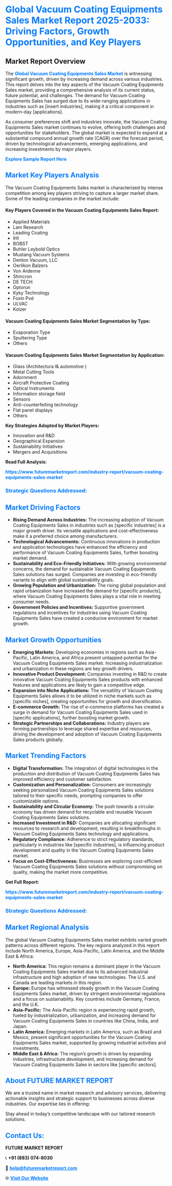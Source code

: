 <h1 style="color: #007BFF;">Global Vacuum Coating Equipments Sales Market Report 2025-2033: Driving Factors, Growth Opportunities, and Key Players</h1>

<section id="overview">
<h2>Market Report Overview</h2>
<p>The <a href="https://www.futuremarketreport.com/industry-report/vacuum-coating-equipments-sales-market" style="color: #007BFF; text-decoration: none;"><strong>Global Vacuum Coating Equipments Sales Market</strong></a> is witnessing significant growth, driven by increasing demand across various industries. This report delves into the key aspects of the Vacuum Coating Equipments Sales market, providing a comprehensive analysis of its current status, future potential, and challenges. The demand for Vacuum Coating Equipments Sales has surged due to its wide-ranging applications in industries such as [insert industries], making it a critical component in modern-day [applications].</p>
<p>As consumer preferences shift and industries innovate, the Vacuum Coating Equipments Sales market continues to evolve, offering both challenges and opportunities for stakeholders. The global market is expected to expand at a substantial compound annual growth rate (CAGR) over the forecast period, driven by technological advancements, emerging applications, and increasing investments by major players.</p>
</section>

<section id="overview">
<p><a href="https://www.futuremarketreport.com/request-sample/reportId=109713" style="color: #007BFF; text-decoration: none;"><strong>Explore Sample Report Here</strong></a></p>
</section>

<section id="key-players">
<h2 style="color: #007BFF;">Market Key Players Analysis</h2>
<p>The Vacuum Coating Equipments Sales market is characterized by intense competition among key players striving to capture a larger market share. Some of the leading companies in the market include:</p>
<h4>Key Players Covered in the Vacuum Coating Equipments Sales Report:</h4>
<ul><li>Applied Materials</li><li>Lam Research</li><li>Leading Coating</li><li>IHI</li><li>BOBST</li><li>Buhler Leybold Optics</li><li>Mustang Vacuum Systems</li><li>Denton Vacuum, LLC</li><li>Oerlikon Balzers</li><li>Von Ardenne</li><li>Shincron</li><li>DE TECH</li><li>Optorun</li><li>Kyky Technology</li><li>Foxin Pvd</li><li>ULVAC</li><li>Kolzer</li></ul>
<h4>Vacuum Coating Equipments Sales Market Segmentation by Type:</h4>
<ul><li>Evaporation Type</li><li>Sputtering Type</li><li>Others</li></ul>

<h4>Vacuum Coating Equipments Sales Market Segmentation by Application:</h4>
<ul><li>Glass (Architectura l&amp; automotive )</li><li>Metal Cutting Tools</li><li>Adornment</li><li>Aircraft Protective Coating</li><li>Optical Instruments</li><li>Information storage field</li><li>Sensors</li><li>Anti-counterfeiting technology</li><li>Flat panel displays</li><li>Others</li></ul>
<p><strong>Key Strategies Adopted by Market Players:</strong></p>
<ul>
<li>Innovation and R&D</li>
<li>Geographical Expansion</li>
<li>Sustainability Initiatives</li>
<li>Mergers and Acquisitions</li>
</ul>
</section>

<section>
<p><strong>Read Full Analysis: </strong></p><a href="https://www.futuremarketreport.com/industry-report/vacuum-coating-equipments-sales-market" style="color: #007BFF; text-decoration: none;"><strong>https://www.futuremarketreport.com/industry-report/vacuum-coating-equipments-sales-market</strong></a>
<h3 style="color: #007BFF;">Strategic Questions Addressed:</h3>
</section>

<section id="driving-factors">
<h2 style="color: #007BFF;">Market Driving Factors</h2>
<ul>
<li><strong>Rising Demand Across Industries:</strong> The increasing adoption of Vacuum Coating Equipments Sales in industries such as [specific industries] is a major growth driver. Its versatile applications and cost-effectiveness make it a preferred choice among manufacturers.</li>
<li><strong>Technological Advancements:</strong> Continuous innovations in production and application technologies have enhanced the efficiency and performance of Vacuum Coating Equipments Sales, further boosting market demand.</li>
<li><strong>Sustainability and Eco-Friendly Initiatives:</strong> With growing environmental concerns, the demand for sustainable Vacuum Coating Equipments Sales solutions has surged. Companies are investing in eco-friendly variants to align with global sustainability goals.</li>
<li><strong>Growing Population and Urbanization:</strong> The rising global population and rapid urbanization have increased the demand for [specific products], where Vacuum Coating Equipments Sales plays a vital role in meeting consumer needs.</li>
<li><strong>Government Policies and Incentives:</strong> Supportive government regulations and incentives for industries using Vacuum Coating Equipments Sales have created a conducive environment for market growth.</li>
</ul>
</section>

<section id="growth-opportunities">
<h2 style="color: #007BFF;">Market Growth Opportunities</h2>
<ul>
<li><strong>Emerging Markets:</strong> Developing economies in regions such as Asia-Pacific, Latin America, and Africa present untapped potential for the Vacuum Coating Equipments Sales market. Increasing industrialization and urbanization in these regions are key growth drivers.</li>
<li><strong>Innovative Product Development:</strong> Companies investing in R&D to create innovative Vacuum Coating Equipments Sales products with enhanced features and applications are likely to gain a competitive edge.</li>
<li><strong>Expansion into Niche Applications:</strong> The versatility of Vacuum Coating Equipments Sales allows it to be utilized in niche markets such as [specific niches], creating opportunities for growth and diversification.</li>
<li><strong>E-commerce Growth:</strong> The rise of e-commerce platforms has created a surge in demand for Vacuum Coating Equipments Sales used in [specific applications], further boosting market growth.</li>
<li><strong>Strategic Partnerships and Collaborations:</strong> Industry players are forming partnerships to leverage shared expertise and resources, driving the development and adoption of Vacuum Coating Equipments Sales products globally.</li>
</ul>
</section>

<section id="trending-factors">
<h2 style="color: #007BFF;">Market Trending Factors</h2>
<ul>
<li><strong>Digital Transformation:</strong> The integration of digital technologies in the production and distribution of Vacuum Coating Equipments Sales has improved efficiency and customer satisfaction.</li>
<li><strong>Customization and Personalization:</strong> Consumers are increasingly seeking personalized Vacuum Coating Equipments Sales solutions tailored to their specific needs, prompting companies to offer customizable options.</li>
<li><strong>Sustainability and Circular Economy:</strong> The push towards a circular economy has driven demand for recyclable and reusable Vacuum Coating Equipments Sales solutions.</li>
<li><strong>Increased Investment in R&D:</strong> Companies are allocating significant resources to research and development, resulting in breakthroughs in Vacuum Coating Equipments Sales technology and applications.</li>
<li><strong>Regulatory Compliance:</strong> Adherence to strict regulatory standards, particularly in industries like [specific industries], is influencing product development and quality in the Vacuum Coating Equipments Sales market.</li>
<li><strong>Focus on Cost-Effectiveness:</strong> Businesses are exploring cost-efficient Vacuum Coating Equipments Sales solutions without compromising on quality, making the market more competitive.</li>
</ul>
</section>

<section>
<p><strong>Get Full Report: </strong></p><a href="https://www.futuremarketreport.com/industry-report/vacuum-coating-equipments-sales-market" style="color: #007BFF; text-decoration: none;"><strong>https://www.futuremarketreport.com/industry-report/vacuum-coating-equipments-sales-market</strong></a>
<h3 style="color: #007BFF;">Strategic Questions Addressed:</h3>
</section>


<section id="regional-analysis">
<h2 style="color: #007BFF;">Market Regional Analysis</h2>
<p>The global Vacuum Coating Equipments Sales market exhibits varied growth patterns across different regions. The key regions analyzed in this report include North America, Europe, Asia-Pacific, Latin America, and the Middle East & Africa:</p>
<ul>
<li><strong>North America:</strong> This region remains a dominant player in the Vacuum Coating Equipments Sales market due to its advanced industrial infrastructure and high adoption of new technologies. The U.S. and Canada are leading markets in this region.</li>
<li><strong>Europe:</strong> Europe has witnessed steady growth in the Vacuum Coating Equipments Sales market, driven by stringent environmental regulations and a focus on sustainability. Key countries include Germany, France, and the U.K.</li>
<li><strong>Asia-Pacific:</strong> The Asia-Pacific region is experiencing rapid growth, fueled by industrialization, urbanization, and increasing demand for Vacuum Coating Equipments Sales in countries like China, India, and Japan.</li>
<li><strong>Latin America:</strong> Emerging markets in Latin America, such as Brazil and Mexico, present significant opportunities for the Vacuum Coating Equipments Sales market, supported by growing industrial activities and investments.</li>
<li><strong>Middle East & Africa:</strong> The region’s growth is driven by expanding industries, infrastructure development, and increasing demand for Vacuum Coating Equipments Sales in sectors like [specific sectors].</li>
</ul>
</section>

<footer>
<h2 style="color: #007BFF;">About FUTURE MARKET REPORT</h2>
<p>We are a trusted name in market research and advisory services, delivering actionable insights and strategic support to businesses across diverse industries. Our expertise lies in offering:</p>

<p>Stay ahead in today’s competitive landscape with our tailored research solutions.</p>

<h2 style="color: #007BFF;">Contact Us:</h2>
<p><strong>FUTURE MARKET REPORT</strong></p>
<p>📞 <strong>+91 (883) 074-8030</strong></p>
<p>📧 <strong><a href="mailto:help@futuremarketreport.com" style="color: #007BFF;">help@futuremarketreport.com</a></strong></p>
<p>🌐 <strong><a href="https://www.futuremarketreport.com/" style="color: #007BFF;">Visit Our Website</a></strong></p>
</footer>